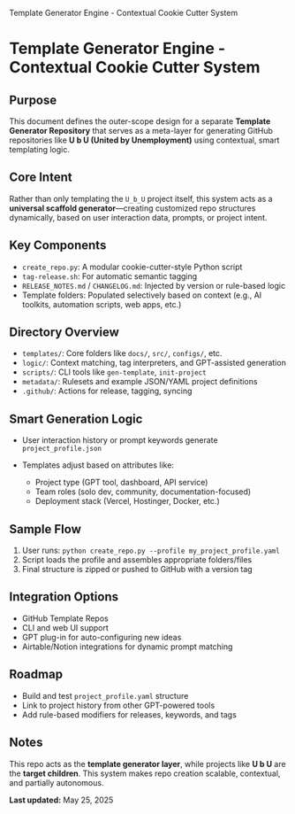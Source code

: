 Template Generator Engine - Contextual Cookie Cutter System

# Template Generator Engine - Contextual Cookie Cutter System

## Purpose

This document defines the outer-scope design for a separate **Template Generator Repository** that serves as a meta-layer for generating GitHub repositories like **U b U (United by Unemployment)** using contextual, smart templating logic.

## Core Intent

Rather than only templating the `U_b_U` project itself, this system acts as a **universal scaffold generator**—creating customized repo structures dynamically, based on user interaction data, prompts, or project intent.

## Key Components

* `create_repo.py`: A modular cookie-cutter-style Python script
* `tag-release.sh`: For automatic semantic tagging
* `RELEASE_NOTES.md` / `CHANGELOG.md`: Injected by version or rule-based logic
* Template folders: Populated selectively based on context (e.g., AI toolkits, automation scripts, web apps, etc.)

## Directory Overview

* `templates/`: Core folders like `docs/`, `src/`, `configs/`, etc.
* `logic/`: Context matching, tag interpreters, and GPT-assisted generation
* `scripts/`: CLI tools like `gen-template`, `init-project`
* `metadata/`: Rulesets and example JSON/YAML project definitions
* `.github/`: Actions for release, tagging, syncing

## Smart Generation Logic

* User interaction history or prompt keywords generate `project_profile.json`
* Templates adjust based on attributes like:

  * Project type (GPT tool, dashboard, API service)
  * Team roles (solo dev, community, documentation-focused)
  * Deployment stack (Vercel, Hostinger, Docker, etc.)

## Sample Flow

1. User runs: `python create_repo.py --profile my_project_profile.yaml`
2. Script loads the profile and assembles appropriate folders/files
3. Final structure is zipped or pushed to GitHub with a version tag

## Integration Options

* GitHub Template Repos
* CLI and web UI support
* GPT plug-in for auto-configuring new ideas
* Airtable/Notion integrations for dynamic prompt matching

## Roadmap

* Build and test `project_profile.yaml` structure
* Link to project history from other GPT-powered tools
* Add rule-based modifiers for releases, keywords, and tags

## Notes

This repo acts as the **template generator layer**, while projects like **U b U** are the **target children**. This system makes repo creation scalable, contextual, and partially autonomous.

**Last updated:** May 25, 2025


